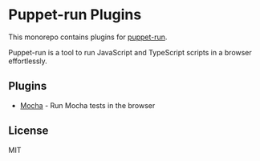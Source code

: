 # Puppet-run Plugins

This monorepo contains plugins for [puppet-run](https://github.com/andywer/puppet-run).

Puppet-run is a tool to run JavaScript and TypeScript scripts in a browser effortlessly.

## Plugins

- [Mocha](./packages/puppet-run-plugin-mocha) - Run Mocha tests in the browser

## License

MIT

